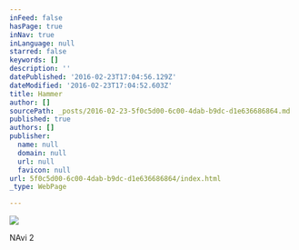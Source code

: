 ```yaml
---
inFeed: false
hasPage: true
inNav: true
inLanguage: null
starred: false
keywords: []
description: ''
datePublished: '2016-02-23T17:04:56.129Z'
dateModified: '2016-02-23T17:04:52.603Z'
title: Hammer
author: []
sourcePath: _posts/2016-02-23-5f0c5d00-6c00-4dab-b9dc-d1e636686864.md
published: true
authors: []
publisher:
  name: null
  domain: null
  url: null
  favicon: null
url: 5f0c5d00-6c00-4dab-b9dc-d1e636686864/index.html
_type: WebPage

---
```

![](https://the-grid-user-content.s3-us-west-2.amazonaws.com/2ef51cff-398f-46d9-8b86-752d8f8fbe59.jpg)

NAvi 2